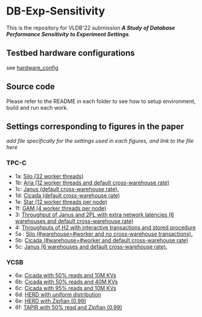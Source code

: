 # DB-Exp-Sensitivity

This is the repository for VLDB'22 submission ***A Study of Database Performance Sensitivity to Experiment Settings***.

## Testbed hardware configurations

see [hardware_config](hardware_config.md)

## Source code

Please refer to the README in each folder to see how to setup environment, build and run each work. 

## Settings corresponding to figures in the paper

*add file specifically for the settings used in each figures, and link to the file here*

### TPC-C

- 1a: [Silo (32 worker threads)](silo/settings_1a.sh)
- 1b: [Aria (12 worker threads and default cross-warehouse rate)](aria/settings_1b.sh)
- 1c: [Janus (default cross-warehouse rate).](janus/run_batch.sh)
- 1d: [Cicada (default cross-warehouse rate)](cicada/run_exp_custom.py)
- 1e: [Star (12 worker threads per node)](star/run-star.sh)
- 1f: [GAM (4 worker threads per node)](gam/database/tpcc/run-gam.sh)
- 3: [Throughput of Janus and 2PL with extra network latencies (6 warehouses and default cross-warehouse rate)](janus/run_batch.sh)
- 4: [Throughputs of H2 with interactive transactions and stored procedure]()
- 5a : [Silo (#warehouse=#worker and no cross-warehouse transactions).](silo/settings_5a.sh)
- 5b: [Cicada (#warehouse=#worker and default cross-warehouse rate)](cicada/run_exp_custom.py)
- 5c: [Janus (6 warehouses and default cross-warehouse rate).](janus/run_batch.sh)

### YCSB
- 6a: [Cicada with 50% reads and 10M KVs](cicada/run_exp_custom.py)
- 6b: [Cicada with 50% reads and 40M KVs](cicada/run_exp_custom.py)
- 6c: [Cicada with 95% reads and 10M KVs](cicada/run_exp_custom.py)
- 6d: [HERD with uniform distribution]()
- 6e: [HERD with Zipfian (0.99)]()
- 6f: [TAPIR with 50% read and Zipfian (0.99)](tapir/store/tools/settings_5f.sh)
